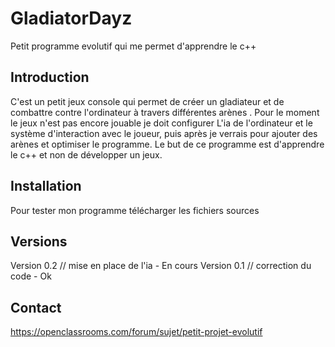<snippet>
  
# GladiatorDayz
Petit programme evolutif qui me permet d'apprendre le c++
## Introduction
C'est un petit jeux console qui permet de créer un gladiateur et de combattre contre l'ordinateur à travers différentes arènes .
Pour le moment le jeux n'est pas encore jouable je doit configurer L'ia de l'ordinateur et le système d'interaction avec le joueur, puis après je verrais pour ajouter des arènes et optimiser le programme. 
Le but de ce programme est d'apprendre le c++ et non de développer un jeux.
## Installation
Pour tester mon programme télécharger les fichiers sources
## Versions
Version 0.2  // mise en place de l'ia - En cours 
Version 0.1 // correction du code - Ok
## Contact
https://openclassrooms.com/forum/sujet/petit-projet-evolutif

  
</snippet>
